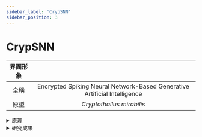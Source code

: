 ```yaml
---
sidebar_label: 'CrypSNN'
sidebar_position: 3
---
```


# CrypSNN

|界面形象| |
|:--:|:--:|
|全稱|Encrypted Spiking Neural Network-Based Generative Artificial Intelligence|
|原型|*Cryptothallus mirabilis*|

<details>
  <summary>原理</summary>
  基於加密SNN的生成式人工智能。
</details>

<details>
  <summary>研究成果</summary>
  Placeholder
</details>